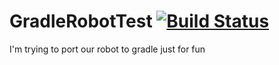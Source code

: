 # GradleRobotTest [![Build Status](https://travis-ci.org/kevinzwang/GradleRobotTest.svg?branch=master)](https://travis-ci.org/kevinzwang/GradleRobotTest)

I'm trying to port our robot to gradle just for fun